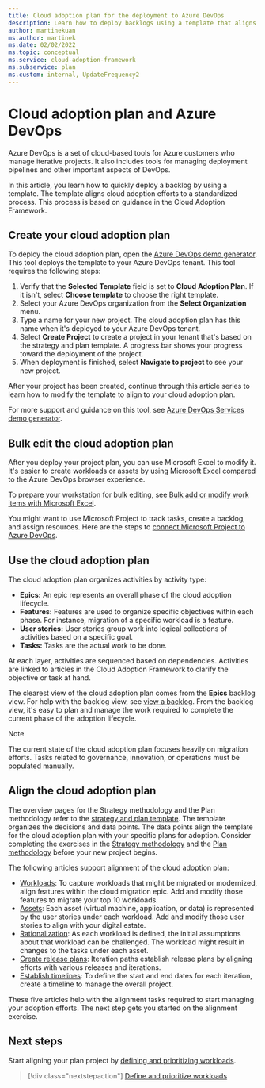 ```yaml
---
title: Cloud adoption plan for the deployment to Azure DevOps
description: Learn how to deploy backlogs using a template that aligns cloud adoption efforts to a standardized process.
author: martinekuan
ms.author: martinek
ms.date: 02/02/2022
ms.topic: conceptual
ms.service: cloud-adoption-framework
ms.subservice: plan
ms.custom: internal, UpdateFrequency2
---
```


# Cloud adoption plan and Azure DevOps

Azure DevOps is a set of cloud-based tools for Azure customers who manage iterative projects. It also includes tools for managing deployment pipelines and other important aspects of DevOps.

In this article, you learn how to quickly deploy a backlog by using a template. The template aligns cloud adoption efforts to a standardized process. This process is based on guidance in the Cloud Adoption Framework.

## Create your cloud adoption plan

To deploy the cloud adoption plan, open the [Azure DevOps demo generator](https://aka.ms/adopt/plan/generator). This tool deploys the template to your Azure DevOps tenant. This tool requires the following steps:

1. Verify that the **Selected Template** field is set to **Cloud Adoption Plan**. If it isn't, select **Choose template** to choose the right template.
2. Select your Azure DevOps organization from the **Select Organization** menu.
3. Type a name for your new project. The cloud adoption plan has this name when it's deployed to your Azure DevOps tenant.
4. Select **Create Project** to create a project in your tenant that's based on the strategy and plan template. A progress bar shows your progress toward the deployment of the project.
5. When deployment is finished, select **Navigate to project** to see your new project.

After your project has been created, continue through this article series to learn how to modify the template to align to your cloud adoption plan.

For more support and guidance on this tool, see [Azure DevOps Services demo generator](/azure/devops/demo-gen/).

## Bulk edit the cloud adoption plan

After you deploy your project plan, you can use Microsoft Excel to modify it. It's easier to create workloads or assets by using Microsoft Excel compared to the Azure DevOps browser experience.

To prepare your workstation for bulk editing, see [Bulk add or modify work items with Microsoft Excel](/azure/devops/boards/backlogs/office/bulk-add-modify-work-items-excel).

You might want to use Microsoft Project to track tasks, create a backlog, and assign resources. Here are the steps to [connect Microsoft Project to Azure DevOps](/azure/devops/boards/backlogs/create-your-backlog).

## Use the cloud adoption plan

The cloud adoption plan organizes activities by activity type:

- **Epics:** An epic represents an overall phase of the cloud adoption lifecycle.
- **Features:** Features are used to organize specific objectives within each phase. For instance, migration of a specific workload is a feature.
- **User stories:** User stories group work into logical collections of activities based on a specific goal.
- **Tasks:** Tasks are the actual work to be done.

At each layer, activities are sequenced based on dependencies. Activities are linked to articles in the Cloud Adoption Framework to clarify the objective or task at hand.

The clearest view of the cloud adoption plan comes from the **Epics** backlog view. For help with the backlog view, see [view a backlog](/azure/devops/boards/backlogs/define-features-epics#view-a-backlog-or-portfolio-backlog). From the backlog view, it's easy to plan and manage the work required to complete the current phase of the adoption lifecycle.

> [!NOTE]
> The current state of the cloud adoption plan focuses heavily on migration efforts. Tasks related to governance, innovation, or operations must be populated manually.

## Align the cloud adoption plan

The overview pages for the Strategy methodology and the Plan methodology refer to the [strategy and plan template](https://raw.githubusercontent.com/microsoft/CloudAdoptionFramework/master/plan/cloud-adoption-framework-strategy-and-plan-template.docx). The template organizes the decisions and data points. The data points align the template for the cloud adoption plan with your specific plans for adoption. Consider completing the exercises in the [Strategy methodology](../strategy/index.md) and the [Plan methodology](./index.md) before your new project begins.

The following articles support alignment of the cloud adoption plan:

- [Workloads](./workloads.md): To capture workloads that might be migrated or modernized, align features within the cloud migration epic. Add and modify those features to migrate your top 10 workloads.
- [Assets](./assets.md): Each asset (virtual machine, application, or data) is represented by the user stories under each workload. Add and modify those user stories to align with your digital estate.
- [Rationalization](./review-rationalization.md): As each workload is defined, the initial assumptions about that workload can be challenged. The workload might result in changes to the tasks under each asset.
- [Create release plans](./iteration-paths.md): Iteration paths establish release plans by aligning efforts with various releases and iterations.
- [Establish timelines](./timelines.md): To define the start and end dates for each iteration, create a timeline to manage the overall project.

These five articles help with the alignment tasks required to start managing your adoption efforts. The next step gets you started on the alignment exercise.

## Next steps

Start aligning your plan project by [defining and prioritizing workloads](./workloads.md).

> [!div class="nextstepaction"]
> [Define and prioritize workloads](./workloads.md)
